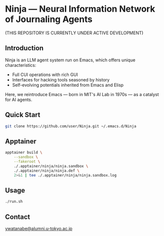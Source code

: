 <!-- ---
!-- title: ./Ninja/README.md
!-- author: ywatanabe
!-- date: 2024-12-18 11:53:13
!-- --- -->


# Ninja — Neural Information Network of Journaling Agents

(THIS REPOSITORY IS CURRENTLY UNDER ACTIVE DEVELOPMENT)

## Introduction
Ninja is an LLM agent system run on Emacs, which offers unique characteristics:
- Full CUI operations with rich GUI
- Interfaces for hacking tools seasoned by history
- Self-evolving potentials inherited from Emacs and Elisp

Here, we reintroduce Emacs — born in MIT's AI Lab in 1970s — as a catalyst for AI agents.

## Quick Start
```bash
git clone https://github.com/user/Ninja.git ~/.emacs.d/Ninja
```

## Apptainer

``` bash
apptainer build \
    --sandbox \
    --fakeroot \
    ./.apptainer/ninja/ninja.sandbox \
    ./.apptainer/ninja/ninja.def \
    2>&1 | tee ./.apptainer/ninja/ninja.sandbox.log

```

## Usage

``` bash
./run.sh
```

## Contact
ywatanabe@alumni.u-tokyo.ac.jp
```
